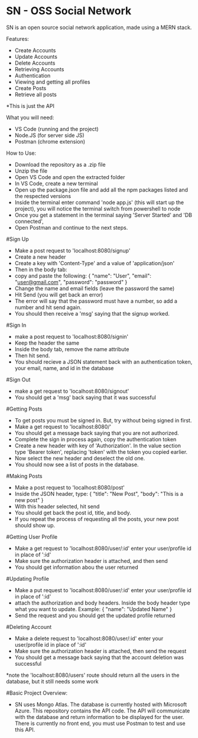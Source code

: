 # SN - OSS Social Network
SN is an open source social network application, made using a MERN stack.

Features:
- Create Accounts
- Update Accounts
- Delete Accounts
- Retrieving Accounts
- Authentication
- Viewing and getting all profiles
- Create Posts
- Retrieve all posts

*This is just the API

What you will need:
- VS Code (running and the project)
- Node.JS (for server side JS)
- Postman (chrome extension)

How to Use:
- Download the repository as a .zip file
- Unzip the file
- Open VS Code and open the extracted folder
- In VS Code, create a new terminal
- Open up the package.json file and add all the npm packages listed and the respected versions
- Inside the terminal enter command 'node app.js' (this will start up the project), you will notice the terminal switch from powershell to node
- Once you get a statement in the terminal saying 'Server Started' and 'DB connected',
- Open Postman and continue to the next steps.

#Sign Up
- Make a post request to 'localhost:8080/signup'
- Create a new header
- Create a key with 'Content-Type' and a value of 'application/json'
- Then in the body tab:
- copy and paste the following:
{
	"name": "User",
	"email": "user@gmail.com",
	"password": "password"
}
- Change the name and email fields (leave the password the same)
- Hit Send (you will get back an error)
- The error will say that the password must have a number, so add a number and hit send again.
- You should then receive a 'msg' saying that the signup worked.

#Sign In
- make a post request to 'localhost:8080/signin'
- Keep the header the same
- Inside the body tab, remove the name attribute
- Then hit send.
- You should recieve a JSON statement back with an authentication token, your email, name, and id in the database

#Sign Out
- make a get request to 'localhost:8080/signout'
- You should get a 'msg' back saying that it was successful

#Getting Posts
- To get posts you must be signed in. But, try without being signed in first.
- Make a get request to 'localhost:8080/'
- You should get a message back saying that you are not authorized.
- Complete the sign in process again, copy the authentication token
- Create a new header with key of 'Authorization'. In the value section type 'Bearer token', replacing 'token' with the token you copied earlier.
- Now select the new header and deselect the old one.
- You should now see a list of posts in the database.

#Making Posts
- Make a post request to 'localhost:8080/post'
- Inside the JSON header, type:
{
	"title": "New Post",
	"body": "This is a new post"
}
- With this header selected, hit send
- You should get back the post id, title, and body.
- If you repeat the process of requesting all the posts, your new post should show up.

#Getting User Profile
- Make a get request to 'localhost:8080/user/:id'
 enter your user/profile id in place of ':id'
- Make sure the authorization header is attached, and then send
- You should get information abou the user returned

#Updating Profile
- Make a put request to 'localhost:8080/user/:id'
 enter your user/profile id in place of ':id'
- attach the authorization and body headers. Inside the body header type what you want to update. Example:
{
	"name": "Updated Name"
}
- Send the request and you should get the updated profile returned

#Deleting Account
- Make a delete request to 'localhost:8080/user/:id'
 enter your user/profile id in place of ':id'
- Make sure the authorization header is attached, then send the request
- You should get a message back saying that the account deletion was successful

*note the 'localhost:8080/users' route should return all the users in the database, but it still needs some work

#Basic Project Overview:
- SN uses Mongo Atlas. The database is currently hosted with Microsoft Azure. This repository contains the API code. The API will communicate with the database and return information to be displayed for the user. There is currently no front end, you must use Postman to test and use this API.
